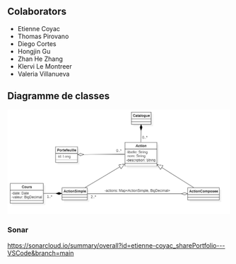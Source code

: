 ## Colaborators

- Etienne Coyac
- Thomas Pirovano
- Diego Cortes
- Hongjin Gu
- Zhan He Zhang
- Klervi Le Montreer
- Valeria Villanueva

## Diagramme de classes

![uml](uml.png)

### Sonar

https://sonarcloud.io/summary/overall?id=etienne-coyac_sharePortfolio---VSCode&branch=main

